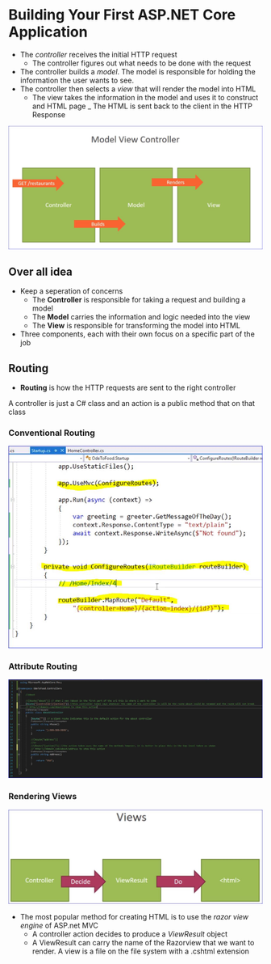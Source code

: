 # Building Your First ASP.NET Core Application

- The _controller_ receives the initial HTTP request
  - The controller figures out what needs to be done with the request
- The controller builds a _model_.  The model is responsible for holding the information the user wants to see.
- The controller then selects a _view_ that will render the model into HTML
  - The view takes the information in the model  and uses it to construct and HTML page
  _ The HTML is sent back to the client in the HTTP Response

![MVC Flow](./images/MVC.jpg)

## Over all idea

- Keep a seperation of concerns
  - The **Controller** is responsible for taking a request and building a model
  - The **Model** carries the information and logic needed into the view
  - The **View** is responsible for transforming the model into HTML
- Three components, each with their own focus on a specific part of the job

## Routing

- **Routing** is how the HTTP requests are sent to the right controller

A controller is just a C# class and an action is a public method that on that class

### Conventional Routing

![Conventional Routing](./images/ConventionalRoute.jpg)

### Attribute Routing

![Attribute Routing](./images/AttributeRoute.jpg)

### Rendering Views

![Rendering Views](./images/Views.jpg)

- The most popular method for creating HTML is to use the _razor view engine_ of ASP.net MVC
  - A controller action decides to produce a _ViewResult_ object
  - A ViewResult can carry the name of the Razorview that we want to render.  A view is a file on the file system with a .cshtml extension